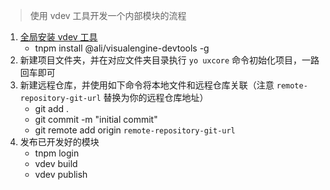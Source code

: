 > 使用 vdev 工具开发一个内部模块的流程

1. [全局安装 vdev 工具](https://lark.alipay.com/vision/component-dev/dev_tools)
    * tnpm install @ali/visualengine-devtools -g
2. 新建项目文件夹，并在对应文件夹目录执行 `yo uxcore` 命令初始化项目，一路回车即可
3. 新建远程仓库，并使用如下命令将本地文件和远程仓库关联（注意 `remote-repository-git-url` 替换为你的远程仓库地址）
    * git add .
    * git commit -m "initial commit"
    * git remote add origin `remote-repository-git-url`
4. 发布已开发好的模块
    * tnpm login
    * vdev build
    * vdev publish
    




